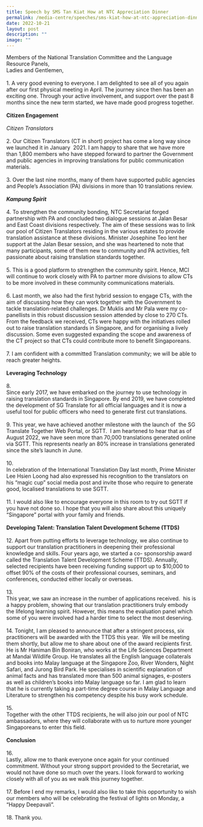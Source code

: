 ```yaml
---
title: Speech by SMS Tan Kiat How at NTC Appreciation Dinner
permalink: /media-centre/speeches/sms-kiat-how-at-ntc-appreciation-dinner/
date: 2022-10-21
layout: post
description: ""
image: ""
---
```

Members of the National Translation Committee and the Language Resource Panels,&nbsp;<br>
Ladies and Gentlemen,<br>
<br>
1.<span style="white-space: pre;">		</span>A very good evening to everyone. I am delighted to see all of you again after our first physical meeting in April. The journey since then has been an exciting one. Through your active involvement, and support over the past 8 months since the new term started, we have made good progress together.<br>
<br>
<strong>Citizen Engagement</strong><br>
<br>
<em>Citizen Translators</em><br>
<br>
2.<span style="white-space: pre;">		</span>Our Citizen Translators (CT in short) project has come a long way since we launched it in January&nbsp; 2021. I am happy to share that we have more than 1,800 members who have stepped forward to partner the Government and public agencies in improving translations for public communication materials.&nbsp;<br>
<br>
3.<span style="white-space: pre;">		</span>Over the last nine months, many of them have supported public agencies and People’s Association (PA) divisions in more than 10 translations review.&nbsp;&nbsp;<br>
<br>
<strong><em>Kampung Spirit</em></strong><br>
<br>
4.<span style="white-space: pre;">		</span>To strengthen the community bonding, NTC Secretariat forged partnership with PA and concluded two dialogue sessions at Jalan Besar and East Coast divisions respectively. The aim of these sessions was to link our pool of Citizen Translators residing in the various estates to provide translation assistance at these divisions. Minister Josephine Teo lent her support at the Jalan Besar session, and she was heartened to note that many participants, some of them new to community and PA activities, felt passionate about raising translation standards together.&nbsp;&nbsp;<br>
<br>
5.<span style="white-space: pre;">		</span>This is a good platform to strengthen the community spirit. Hence, MCI will continue to work closely with PA to partner more divisions to allow CTs to be more involved in these community communications materials.<br>
<br>
6.<span style="white-space: pre;">		</span>Last month, we also had the first hybrid session to engage CTs, with the aim of discussing how they can work together with the Government to tackle translation-related challenges. Dr Muklis and Mr Pala were my co-panellists in this robust discussion session attended by close to 270 CTs. From the feedback we received, CTs were happy with the initiatives rolled out to raise translation standards in Singapore, and for organising a lively discussion. Some even suggested expanding the scope and awareness of the CT project so that CTs could contribute more to benefit Singaporeans.&nbsp;<br>
<br>
7.<span style="white-space: pre;">		</span>I am confident with a committed Translation community; we will be able to reach greater heights.&nbsp;<br>
<br>
<strong>Leveraging Technology</strong><br>
<br>
8.<span style="white-space: pre;">		</span>Since early 2017, we have embarked on the journey to use technology in raising translation standards in Singapore. By end 2019, we have completed the development of SG Translate for all official languages and it is now a useful tool for public officers who need to generate first cut translations.&nbsp;<br>
<br>
9.<span style="white-space: pre;">		</span>This year, we have achieved another milestone with the launch of&nbsp; the SG Translate Together Web Portal, or SGTT.&nbsp; I am heartened to hear that as of August 2022, we have seen more than 70,000 translations generated online via SGTT. This represents nearly an 80% increase in translations generated since the site’s launch in June.&nbsp;<br>
<br>
10.<span style="white-space: pre;">		</span>In celebration of the International Translation Day last month, Prime Minister Lee Hsien Loong had also expressed his recognition to the translators on his “magic cup” social media post and invite those who require to generate good, localised translations to use SGTT.&nbsp;&nbsp;<br>
<br>
11.<span style="white-space: pre;">		</span>I would also like to encourage everyone in this room to try out SGTT if you have not done so. I hope that you will also share about this uniquely “Singapore” portal with your family and friends.&nbsp;<br>
<br>
<strong>Developing Talent: Translation Talent Development Scheme (TTDS)</strong><br>
<br>
12.<span style="white-space: pre;">		</span>Apart from putting efforts to leverage technology, we also continue to support our translation practitioners in deepening their professional knowledge and skills. Four years ago, we started a co- sponsorship award called the Translation Talent Development Scheme (TTDS). Annually, selected recipients have been receiving funding support up to $10,000 to offset 90% of the costs of their professional courses, seminars, and conferences, conducted either locally or overseas.<br>
<br>
13.<span style="white-space: pre;">		</span>This year, we saw an increase in the number of applications received.&nbsp; his is a happy problem, showing that our translation practitioners truly embody the lifelong learning spirit. However, this means the evaluation panel which some of you were involved had a harder time to select the most deserving.<br>
<br>
14.<span style="white-space: pre;">		</span>Tonight, I am pleased to announce that after a stringent process, six practitioners will be awarded with the TTDS this year.&nbsp; We will be meeting them shortly, but allow me to share about one of the award recipients first. He is Mr Haniman Bin Boniran, who works at the Life Sciences Department at Mandai Wildlife Group. He translates all the English language collaterals and books into Malay language at the Singapore Zoo, River Wonders, Night Safari, and Jurong Bird Park. He specialises in scientific explanation of animal facts and has translated more than 500 animal signages, e-posters as well as children’s books into Malay language so far. I am glad to learn that he is currently taking a part-time degree course in Malay Language and Literature to strengthen his competency despite his busy work schedule.&nbsp;<br>
<br>
15.<span style="white-space: pre;">		</span>Together with the other TTDS recipients, he will also join our pool of NTC ambassadors, where they will collaborate with us to nurture more younger Singaporeans to enter this field.<br>
&nbsp;<br>
<strong>Conclusion</strong><br>
<br>
16.<span style="white-space: pre;">		</span>Lastly, allow me to thank everyone once again for your continued commitment. Without your strong support provided to the Secretariat, we would not have done so much over the years. I look forward to working closely with all of you as we walk this journey together.&nbsp;<br>
<br>
17.<span style="white-space: pre;">		</span>Before I end my remarks, I would also like to take this opportunity to wish our members who will be celebrating the festival of lights on Monday, a “Happy Deepavali”.<br>
<br>
18.<span style="white-space: pre;">		</span>Thank you.<br>